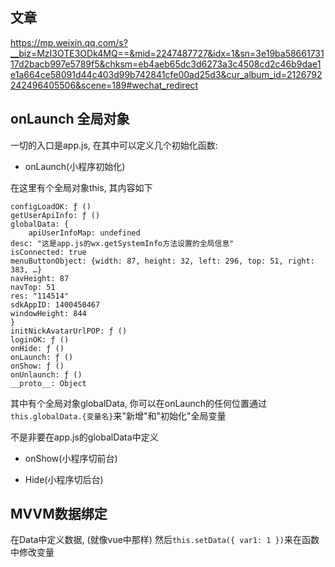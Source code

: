 

## 文章  
<https://mp.weixin.qq.com/s?__biz=MzI3OTE3ODk4MQ==&mid=2247487727&idx=1&sn=3e19ba5866173117d2bacb997e5789f5&chksm=eb4aeb65dc3d6273a3c4508cd2c46b9dae1e1a664ce58091d44c403d99b742841cfe00ad25d3&cur_album_id=2126792242496405506&scene=189#wechat_redirect>



## onLaunch 全局对象

一切的入口是app.js, 在其中可以定义几个初始化函数:

- onLaunch(小程序初始化)

在这里有个全局对象this, 其内容如下

```
configLoadOK: ƒ ()
getUserApiInfo: ƒ ()
globalData: {
    apiUserInfoMap: undefined
desc: "这是app.js的wx.getSystemInfo方法设置的全局信息"
isConnected: true
menuButtonObject: {width: 87, height: 32, left: 296, top: 51, right: 383, …}
navHeight: 87
navTop: 51
res: "114514"
sdkAppID: 1400450467
windowHeight: 844
}
initNickAvatarUrlPOP: ƒ ()
loginOK: ƒ ()
onHide: ƒ ()
onLaunch: ƒ ()
onShow: ƒ ()
onUnlaunch: ƒ ()
__proto__: Object
```

其中有个全局对象globalData, 你可以在onLaunch的任何位置通过`this.globalData.{变量名}`来"新增"和"初始化"全局变量

不是非要在app.js的globalData中定义

- onShow(小程序切前台)

- Hide(小程序切后台)

## MVVM数据绑定

在Data中定义数据, (就像vue中那样)
然后`this.setData({ var1: 1 })`来在函数中修改变量